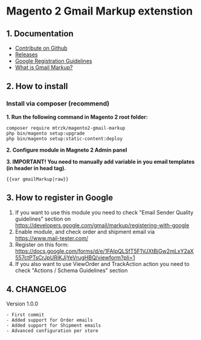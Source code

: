 # Magento 2 Gmail Markup extenstion

## 1. Documentation

- [Contribute on Github](https://github.com/marcinmaterzok/magento2-email-gmail-markup)
- [Releases](https://github.com/marcinmaterzok/magento2-email-gmail-markup/releases)
- [Google Registration Guidelines](https://developers.google.com/gmail/markup/registering-with-google)
- [What is Gmail Markup?](https://developers.google.com/gmail/markup)
  

## 2. How to install

### Install via composer (recommend)
**1. Run the following command in Magento 2 root folder:**
```
composer require mtrzk/magento2-gmail-markup
php bin/magento setup:upgrade
php bin/magento setup:static-content:deploy
```
**2. Configure module in Magneto 2 Admin panel**

**3. IMPORTANT! You need to manually add variable in you email templates (in header in head tag).**
```
{{var gmailMarkup|raw}}
```

## 3. How to register in Google

1. If you want to use this module you need to check "Email Sender Quality guidelines" section on
https://developers.google.com/gmail/markup/registering-with-google
2. Enable module, and check order and shipment email via https://www.mail-tester.com/ 
3. Register on this form: 
https://docs.google.com/forms/d/e/1FAIpQLSfT5F1VJXtBjGw2mLxY2aX557ctPTsCrJpURiKJjYeVrugHBQ/viewform?pli=1
4. If you also want to use ViewOrder and TrackAction action you need to check "Actions / Schema Guidelines" section


## 4. CHANGELOG
Version 1.0.0

```
- First commit
- Added support for Order emails
- Added support for Shipment emails
- Advanced configuration per store
```
